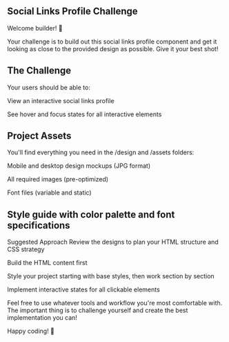 ## Social Links Profile Challenge
Welcome builder! 👋

Your challenge is to build out this social links profile component and get it looking as close to the provided design as possible. Give it your best shot!

## The Challenge
Your users should be able to:

View an interactive social links profile

See hover and focus states for all interactive elements

## Project Assets
You'll find everything you need in the /design and /assets folders:

Mobile and desktop design mockups (JPG format)

All required images (pre-optimized)

Font files (variable and static)

## Style guide with color palette and font specifications

Suggested Approach
Review the designs to plan your HTML structure and CSS strategy

Build the HTML content first

Style your project starting with base styles, then work section by section

Implement interactive states for all clickable elements

Feel free to use whatever tools and workflow you're most comfortable with. The important thing is to challenge yourself and create the best implementation you can!

Happy coding! 🚀